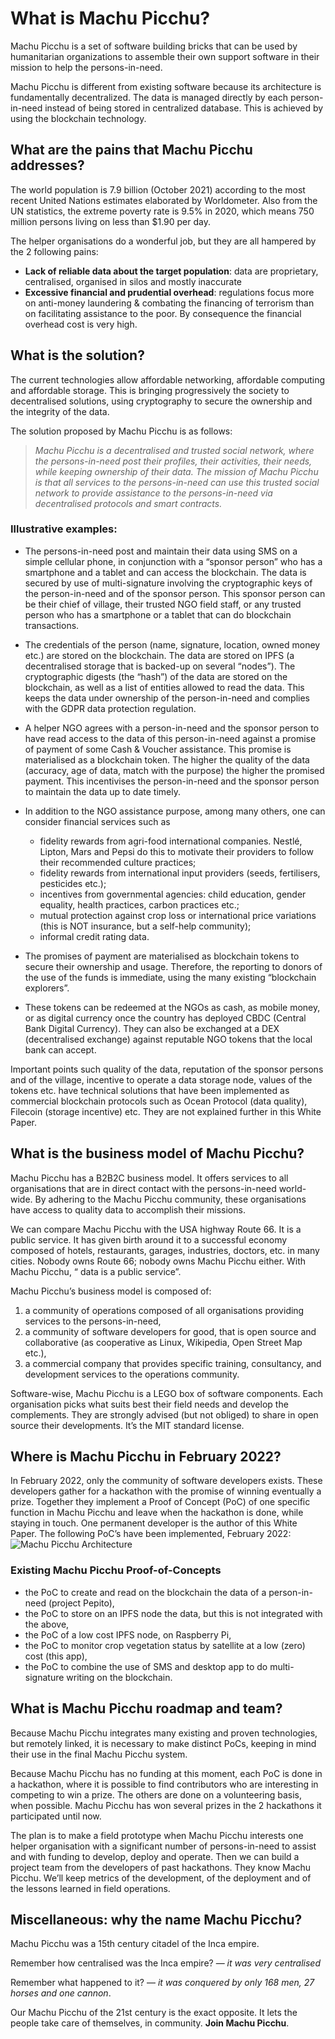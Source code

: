 # What is Machu Picchu?
Machu Picchu is a set of software building bricks that can be used by humanitarian organizations to assemble their own support software in their mission to help the persons-in-need.

Machu Picchu is different from existing software because its architecture is fundamentally decentralized. The data is managed directly by each person-in-need instead of being stored in centralized database. This is achieved by using the blockchain technology.

## What are the pains that Machu Picchu addresses?
The world population is 7.9 billion (October 2021) according to the most recent United Nations estimates elaborated by Worldometer. Also from the UN statistics, the extreme poverty rate is 9.5% in 2020, which means 750 million persons living on less than $1.90 per day.

The helper organisations do a wonderful job, but they are all hampered by the 2 following pains:
* **Lack of reliable data about the target population**: data are proprietary, centralised, organised in silos and mostly inaccurate
* **Excessive financial and prudential overhead**: regulations focus more on anti-money laundering & combating the financing of terrorism than on facilitating assistance to the poor. By consequence the financial overhead cost is very high.

## What is the solution?
The current technologies allow affordable networking, affordable computing and affordable storage. This is bringing progressively the society to decentralised solutions, using cryptography to secure the ownership and the integrity of the data.

The solution proposed by Machu Picchu is as follows:
> _Machu Picchu is a decentralised and trusted social network, where the persons-in-need post their profiles, their activities, their needs, while keeping ownership of their data. The mission of Machu Picchu is that all services to the persons-in-need can use this trusted social network to provide assistance to the persons-in-need via decentralised protocols and smart contracts._
### Illustrative examples:
* The persons-in-need post and maintain their data using SMS on a simple cellular phone, in conjunction with a “sponsor person” who has a smartphone and a tablet and can access the blockchain. The data is secured by use of multi-signature involving the cryptographic keys of the person-in-need and of the sponsor person. This sponsor person can be their chief of village, their trusted NGO field staff, or any trusted person who has a smartphone or a tablet that can do blockchain transactions.
* The credentials of the person (name, signature, location, owned money etc.) are stored on the blockchain. The data are stored on IPFS (a decentralised storage that is backed-up on several “nodes”). The cryptographic digests (the “hash”) of the data are stored on the blockchain, as well as a list of entities allowed to read the data. This keeps the data under ownership of the person-in-need and complies with the GDPR data protection regulation.
* A helper NGO agrees with a person-in-need and the sponsor person to have read access to the data of this person-in-need against a promise of payment of some Cash & Voucher assistance. This promise is materialised as a blockchain token. The higher the quality of the data (accuracy, age of data, match with the purpose) the higher the promised payment. This incentivises the person-in-need and the sponsor person to maintain the data up to date timely.
* In addition to the NGO assistance purpose, among many others, one can consider financial services such as
    * fidelity rewards from agri-food international companies. Nestlé, Lipton, Mars and Pepsi do this to motivate their providers to follow their recommended culture practices;
    * fidelity rewards from international input providers (seeds, fertilisers, pesticides etc.);
    * incentives from governmental agencies: child education, gender equality, health practices, carbon practices etc.;
    * mutual protection against crop loss or international price variations (this is NOT insurance, but a self-help community);
    * informal credit rating data.
    
* The promises of payment are materialised as blockchain tokens to secure their ownership and usage. Therefore, the reporting to donors of the use of the funds is immediate, using the many existing “blockchain explorers”.
* These tokens can be redeemed at the NGOs as cash, as mobile money, or as digital currency once the country has deployed CBDC (Central Bank Digital Currency). They can also be exchanged at a DEX (decentralised exchange) against reputable NGO tokens that the local bank can accept.

Important points such quality of the data, reputation of the sponsor persons and of the village, incentive to operate a data storage node, values of the tokens etc. have technical solutions that have been implemented as commercial blockchain protocols such as Ocean Protocol (data quality), Filecoin (storage incentive) etc. They are not explained further in this White Paper.
## What is the business model of Machu Picchu?
Machu Picchu has a B2B2C business model. It offers services to all organisations that are in direct contact with the persons-in-need world-wide. By adhering to the Machu Picchu community, these organisations have access to quality data to accomplish their missions.

We can compare Machu Picchu with the USA highway Route 66. It is a public service. It has given birth around it to a successful economy composed of hotels, restaurants, garages, industries, doctors, etc. in many cities. Nobody owns Route 66; nobody owns Machu Picchu either. With Machu Picchu, “ data is a public service”.

Machu Picchu’s business model is composed of:
1. a community of operations composed of all organisations providing services to the persons-in-need,
2. a community of software developers for good, that is open source and collaborative (as cooperative as Linux, Wikipedia, Open Street Map etc.),
3. a commercial company that provides specific training, consultancy, and development services to the operations community.

Software-wise, Machu Picchu is a LEGO box of software components. Each organisation picks what suits best their field needs and develop the complements. They are strongly advised (but not obliged) to share in open source their developments. It’s the MIT standard license.

## Where is Machu Picchu in February 2022?
In February 2022, only the community of software developers exists. These developers gather for a hackathon with the promise of winning eventually a prize. Together they implement a Proof of Concept (PoC) of one specific function in Machu Picchu and leave when the hackathon is done, while staying in touch. One permanent developer is the author of this White Paper. The following PoC’s have been implemented, February 2022:
![Machu Picchu Architecture](resource:assets/images/architecture.png)
### Existing Machu Picchu Proof-of-Concepts
* the PoC to create and read on the blockchain the data of a person-in-need (project Pepito),
* the PoC to store on an IPFS node the data, but this is not integrated with the above,
* the PoC of a low cost IPFS node, on Raspberry Pi,
* the PoC to monitor crop vegetation status by satellite at a low (zero) cost (this app),
* the PoC to combine the use of SMS and desktop app to do multi-signature writing on the blockchain.

## What is Machu Picchu roadmap and team?
Because Machu Picchu integrates many existing and proven technologies, but remotely linked, it is necessary to make distinct PoCs, keeping in mind their use in the final Machu Picchu system.

Because Machu Picchu has no funding at this moment, each PoC is done in a hackathon, where it is possible to find contributors who are interesting in competing to win a prize. The others are done on a volunteering basis, when possible. Machu Picchu has won several prizes in the 2 hackathons it participated until now.

The plan is to make a field prototype when Machu Picchu interests one helper organisation with a significant number of persons-in-need to assist and with funding to develop, deploy and operate. Then we can build a project team from the developers of past hackathons. They know Machu Picchu. We’ll keep metrics of the development, of the deployment and of the lessons learned in field operations.

## Miscellaneous: why the name Machu Picchu?
Machu Picchu was a 15th century citadel of the Inca empire.

Remember how centralised was the Inca empire? — _it was very centralised_

Remember what happened to it? — _it was conquered by only 168 men, 27 horses and one cannon_.

Our Machu Picchu of the 21st century is the exact opposite. It lets the people take care of themselves, in community. **Join Machu Picchu**.